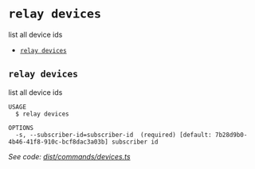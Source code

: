 `relay devices`
===============

list all device ids

* [`relay devices`](#relay-devices)

## `relay devices`

list all device ids

```
USAGE
  $ relay devices

OPTIONS
  -s, --subscriber-id=subscriber-id  (required) [default: 7b28d9b0-4b46-41f8-910c-bcf8dac3a03b] subscriber id
```

_See code: [dist/commands/devices.ts](https://github.com/relaypro/relay-cli/blob/v0.2.4/dist/commands/devices.ts)_
